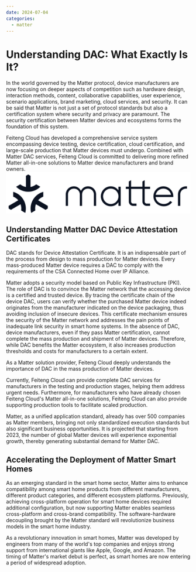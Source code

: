```yaml
---
date: 2024-07-04
categories:
  - matter
---
```


# Understanding DAC: What Exactly Is It?
<!-- more -->

In the world governed by the Matter protocol, device manufacturers are now focusing on deeper aspects of competition such as hardware design, interaction methods, content, collaborative capabilities, user experience, scenario applications, brand marketing, cloud services, and security. It can be said that Matter is not just a set of protocol standards but also a certification system where security and privacy are paramount. The security certification between Matter devices and ecosystems forms the foundation of this system.

Feiteng Cloud has developed a comprehensive service system encompassing device testing, device certification, cloud certification, and large-scale production that Matter devices must undergo. Combined with Matter DAC services, Feiteng Cloud is committed to delivering more refined Matter all-in-one solutions to Matter device manufacturers and brand owners.
![](../../assets/images/matter.jpg)

## Understanding Matter DAC Device Attestation Certificates

DAC stands for Device Attestation Certificate. It is an indispensable part of the process from design to mass production for Matter devices. Every mass-produced Matter device requires a DAC to comply with the requirements of the CSA Connected Home over IP Alliance.

Matter adopts a security model based on Public Key Infrastructure (PKI). The role of DAC is to convince the Matter network that the accessing device is a certified and trusted device. By tracing the certificate chain of the device DAC, users can verify whether the purchased Matter device indeed originates from the manufacturer indicated on the device packaging, thus avoiding inclusion of insecure devices. This certificate mechanism ensures the security of the Matter network and addresses the pain points of inadequate link security in smart home systems. In the absence of DAC, device manufacturers, even if they pass Matter certification, cannot complete the mass production and shipment of Matter devices. Therefore, while DAC benefits the Matter ecosystem, it also increases production thresholds and costs for manufacturers to a certain extent.

As a Matter solution provider, Feiteng Cloud deeply understands the importance of DAC in the mass production of Matter devices.

Currently, Feiteng Cloud can provide complete DAC services for manufacturers in the testing and production stages, helping them address urgent needs. Furthermore, for manufacturers who have already chosen Feiteng Cloud's Matter all-in-one solutions, Feiteng Cloud can also provide supporting production tools to facilitate scaled production.

Matter, as a unified application standard, already has over 500 companies as Matter members, bringing not only standardized execution standards but also significant business opportunities. It is projected that starting from 2023, the number of global Matter devices will experience exponential growth, thereby generating substantial demand for Matter DAC.

## Accelerating the Deployment of Matter Smart Homes

As an emerging standard in the smart home sector, Matter aims to enhance compatibility among smart home products from different manufacturers, different product categories, and different ecosystem platforms. Previously, achieving cross-platform operation for smart home devices required additional configuration, but now supporting Matter enables seamless cross-platform and cross-brand compatibility. The software-hardware decoupling brought by the Matter standard will revolutionize business models in the smart home industry.

As a revolutionary innovation in smart homes, Matter was developed by engineers from many of the world's top companies and enjoys strong support from international giants like Apple, Google, and Amazon. The timing of Matter's market debut is perfect, as smart homes are now entering a period of widespread adoption.

